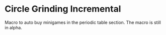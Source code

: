 # Circle Grinding Incremental
Macro to auto buy minigames in the periodic table section.
  The macro is still in alpha. 
